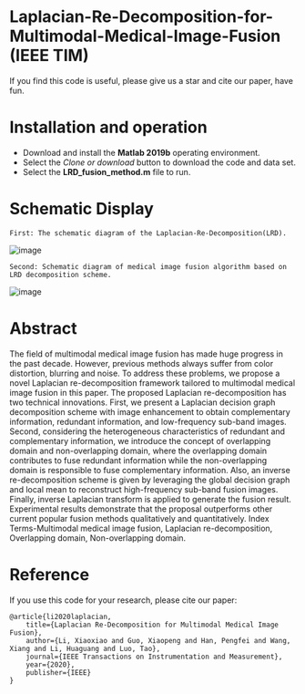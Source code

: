 # Laplacian-Re-Decomposition-for-Multimodal-Medical-Image-Fusion (IEEE TIM)
 If you find this code is useful, please give us a star and cite our paper, have fun.

# Installation and operation

* Download and install the **Matlab 2019b** operating environment.
* Select the *Clone or download* button to download the code and data set.
* Select the **LRD_fusion_method.m** file to run.

# Schematic Display

    First: The schematic diagram of the Laplacian-Re-Decomposition(LRD).
![image](https://github.com/MDLW/Medical-Image-Fusion-Laplacian-Re-Decomposition-for-Multimodal-Medical-Image-Fusion/blob/master/Schematic_Diagram/Fig1.png)
  
    Second: Schematic diagram of medical image fusion algorithm based on LRD decomposition scheme.
![image](https://github.com/MDLW/Medical-Image-Fusion-Laplacian-Re-Decomposition-for-Multimodal-Medical-Image-Fusion/blob/master/Schematic_Diagram/Fig2.png)

# Abstract

The field of multimodal medical image fusion has made huge progress in the past decade. However, previous methods always suffer from color distortion, blurring and noise. To address these problems, we propose a novel Laplacian re-decomposition framework tailored to multimodal medical image fusion in this paper. The proposed Laplacian re-decomposition has two technical innovations. First, we present a Laplacian decision graph decomposition scheme with image enhancement to obtain complementary information, redundant information, and low-frequency sub-band images. Second, considering the heterogeneous characteristics of redundant and complementary information, we introduce the concept of overlapping domain and non-overlapping domain, where the overlapping domain contributes to fuse redundant information while the non-overlapping domain is responsible to fuse complementary information. Also, an inverse re-decomposition scheme is given by leveraging the global decision graph and local mean to reconstruct high-frequency sub-band fusion images. Finally, inverse Laplacian transform is applied to generate the fusion result. Experimental results demonstrate that the proposal outperforms other current popular fusion methods qualitatively and quantitatively. Index Terms-Multimodal medical image fusion, Laplacian re-decomposition, Overlapping domain, Non-overlapping domain.

# Reference

If you use this code for your research, please cite our paper:

    @article{li2020laplacian,
        title={Laplacian Re-Decomposition for Multimodal Medical Image Fusion},
        author={Li, Xiaoxiao and Guo, Xiaopeng and Han, Pengfei and Wang, Xiang and Li, Huaguang and Luo, Tao},
        journal={IEEE Transactions on Instrumentation and Measurement},
        year={2020},
        publisher={IEEE}
    }



